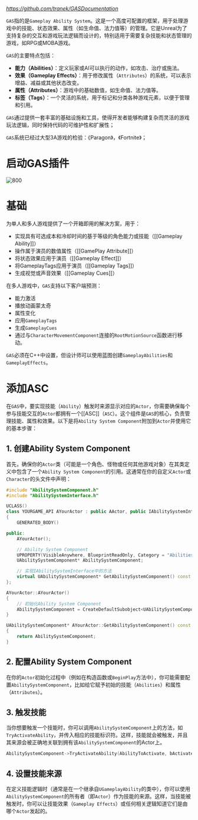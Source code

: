 *https://github.com/tranek/GASDocumentation*

`GAS`指的是`Gameplay Ability System`。这是一个高度可配置的框架，用于处理游戏中的技能、状态效果、属性（如生命值、法力值等）的管理。它是Unreal为了支持复杂的交互和游戏玩法逻辑而设计的，特别适用于需要复杂技能和状态管理的游戏，如RPG或MOBA游戏。

`GAS`的主要特点包括：
- **能力（Abilities）**：定义玩家或AI可以执行的动作，如攻击、治疗或施法。
- **效果（Gameplay Effects）**：用于修改属性（`Attributes`）的系统，可以表示增益、减益或其他状态改变。
- **属性（Attributes）**：游戏中的基础数值，如生命值、法力值等。
- **标签（Tags）**：一个灵活的系统，用于标记和分类各种游戏元素，以便于管理和引用。

`GAS`通过提供一套丰富的基础设施和工具，使得开发者能够构建复杂而灵活的游戏玩法逻辑，同时保持代码的可维护性和扩展性；

`GAS`系统已经过大型3A游戏的检验：《Paragon》，《Fortnite》；

# 启动GAS插件

![800](https://pic-1315225359.cos.ap-shanghai.myqcloud.com/20240421201649.png)

# 基础

为单人和多人游戏提供了一个开箱即用的解决方案，用于：

- 实现具有可选成本和冷却时间的基于等级的角色能力或技能（[[Gameplay Ability]]）
- 操作属于演员的数值属性（[[GamePlay Attribute]]）
- 将状态效果应用于演员（[[Gameplay Effect]]）
- 将GameplayTags应用于演员（[[Gameplay Tags]]）
- 生成视觉或声音效果（[[Gameplay Cues]]）

在多人游戏中，`GAS`支持以下客户端预测：

- 能力激活
- 播放动画蒙太奇
- 属性变化
- 应用`GameplayTags`
- 生成`GameplayCues`
- 通过与`CharacterMovementComponent`连接的`RootMotionSource`函数进行移动。

`GAS`必须在C++中设置，但设计师可以使用蓝图创建`GameplayAbilities`和`GameplayEffects`。

# 添加ASC

在`GAS`中，要实现技能（`Ability`）触发时来源显示对应的`Actor`，你需要确保每个参与技能交互的`Actor`都拥有一个[[ASC]]（`ASC`）。这个组件是`GAS`的核心，负责管理技能、属性和效果。以下是将`Ability System Component`附加到`Actor`并使用它的基本步骤：

## 1. 创建Ability System Component

首先，确保你的`Actor`类（可能是一个角色、怪物或任何其他游戏对象）在其类定义中包含了一个`Ability System Component`的引用。这通常在你的自定义`Actor`或`Character`的头文件中声明：

```cpp
#include "AbilitySystemComponent.h"
#include "AbilitySystemInterface.h"

UCLASS()
class YOURGAME_API AYourActor : public AActor, public IAbilitySystemInterface
{
    GENERATED_BODY()

public:
    AYourActor();

    // Ability System Component
    UPROPERTY(VisibleAnywhere, BlueprintReadOnly, Category = "Abilities")
    UAbilitySystemComponent* AbilitySystemComponent;

    // 实现IAbilitySystemInterface中的方法
    virtual UAbilitySystemComponent* GetAbilitySystemComponent() const override;
};
```

```cpp
AYourActor::AYourActor()
{
    // 初始化Ability System Component
    AbilitySystemComponent = CreateDefaultSubobject<UAbilitySystemComponent>(TEXT("AbilitySystemComp"));
}

UAbilitySystemComponent* AYourActor::GetAbilitySystemComponent() const
{
    return AbilitySystemComponent;
}
```

## 2. 配置Ability System Component

在你的`Actor`初始化过程中（例如在构造函数或`BeginPlay`方法中），你可能需要配置`AbilitySystemComponent`，比如给它赋予初始的技能（`Abilities`）和属性（`Attributes`）。

## 3. 触发技能

当你想要触发一个技能时，你可以调用`AbilitySystemComponent`上的方法，如`TryActivateAbility`，并传入相应的技能标识符。这样，技能就会被触发，并且其来源会被正确地关联到拥有该`AbilitySystemComponent`的Actor上。

```cpp
AbilitySystemComponent->TryActivateAbility(AbilityToActivate, bActivateFromEvent);
```

## 4. 设置技能来源

在定义技能逻辑时（通常是在一个继承自`UGameplayAbility`的类中），你可以使用`AbilitySystemComponent`的所有者（即`Actor`）作为技能的来源。这样，当技能被触发时，你可以让技能效果（`Gameplay Effects`）或任何相关逻辑知道它们是由哪个`Actor`发起的。
